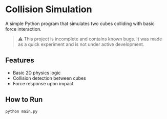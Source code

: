 # Collision Simulation

A simple Python program that simulates two cubes colliding with basic force interaction.

> ⚠️ This project is incomplete and contains known bugs. It was made as a quick experiment and is not under active development.

## Features

- Basic 2D physics logic
- Collision detection between cubes
- Force response upon impact

## How to Run

```bash
python main.py
